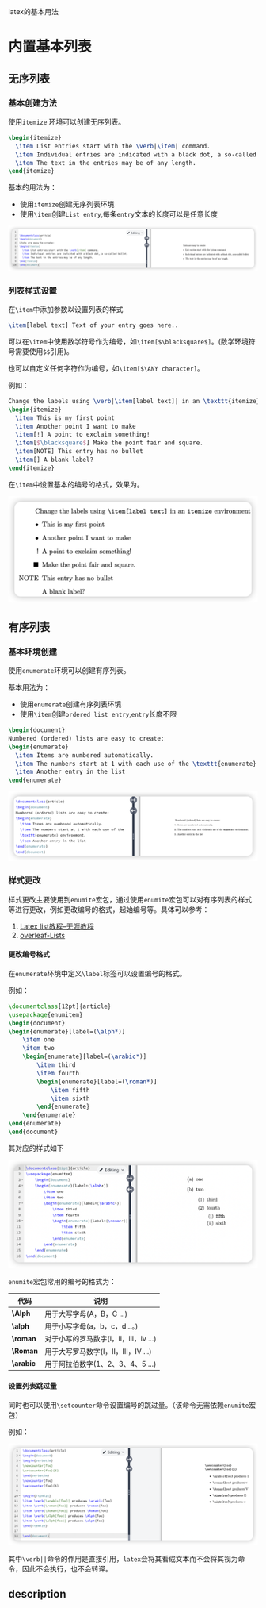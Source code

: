 latex的基本用法

# 内置基本列表

## 无序列表

### 基本创建方法

使用`itemize`  环境可以创建无序列表。

``` latex
\begin{itemize}
  \item List entries start with the \verb|\item| command.
  \item Individual entries are indicated with a black dot, a so-called bullet.
  \item The text in the entries may be of any length.
\end{itemize}
```

基本的用法为：

- 使用`itemize`创建无序列表环境
- 使用`\item`创建`List entry`,每条`entry`文本的长度可以是任意长度

![image-20250511100900238](./assets/image-20250511100900238.png)

### 列表样式设置

在`\item`中添加参数以设置列表的样式

``` latex
\item[label text] Text of your entry goes here..
```

可以在`\item`中使用数学符号作为编号，如`\item[$\blacksquare$]`。(数学环境符号需要使用`$$`引用)。

也可以自定义任何字符作为编号，如`\item[$\ANY character]`。

例如：

``` latex
Change the labels using \verb|\item[label text]| in an \texttt{itemize} environment
\begin{itemize}
  \item This is my first point
  \item Another point I want to make 
  \item[!] A point to exclaim something!
  \item[$\blacksquare$] Make the point fair and square.
  \item[NOTE] This entry has no bullet
  \item[] A blank label?
\end{itemize}
```

在`\item`中设置基本的编号的格式，效果为。

![image-20250511103629321](./assets/image-20250511103629321.png)

## 有序列表

### 基本环境创建

使用`enumerate`环境可以创建有序列表。

基本用法为：

- 使用`enumerate`创建有序列表环境
- 使用`\item`创建`ordered list entry`,`entry`长度不限

``` latex
\begin{document}
Numbered (ordered) lists are easy to create:
\begin{enumerate}
  \item Items are numbered automatically.
  \item The numbers start at 1 with each use of the \texttt{enumerate} environment.
  \item Another entry in the list
\end{enumerate}
```

![image-20250511102250847](./assets/image-20250511102250847.png)

### 样式更改

样式更改主要使用到`enumite`宏包，通过使用`enumite`宏包可以对有序列表的样式等进行更改，例如更改编号的格式，起始编号等。具体可以参考：

1. [Latex list教程–无涯教程](https://www.cnblogs.com/learnfk/p/15696624.html)
2. [overleaf-Lists](https://www.overleaf.com/learn/latex/Lists#The_description_environment)

#### 更改编号格式

在`enumerate`环境中定义`\label`标签可以设置编号的格式。

例如：

``` latex
\documentclass[12pt]{article}
\usepackage{enumitem}
\begin{document}
\begin{enumerate}[label=(\alph*)]
    \item one 
    \item two 
    \begin{enumerate}[label=(\arabic*)]
        \item third 
        \item fourth 
        \begin{enumerate}[label=(\roman*)]
            \item fifth 
            \item sixth 
        \end{enumerate}
    \end{enumerate}
\end{enumerate}
\end{document}
```

其对应的样式如下

![image-20250511142417640](./assets/image-20250511142417640.png)

`enumite`宏包常用的编号的格式为：

| 代码        | 说明                                   |
| ----------- | -------------------------------------- |
| **\Alph**   | 用于大写字母(A，B，C ...)              |
| **\alph**   | 用于小写字母(a，b，c，d...。)          |
| **\roman**  | 对于小写的罗马数字(i，ii，iii，iv ...) |
| **\Roman**  | 用于大写罗马数字(I，II，III，IV ...)   |
| **\arabic** | 用于阿拉伯数字(1、2、3、4、5 ...)      |

#### 设置列表跳过量

同时也可以使用`\setcounter`命令设置编号的跳过量。（该命令无需依赖`enumite`宏包）

例如：

![image-20250511144217436](./assets/image-20250511144217436.png)

其中`\verb||`命令的作用是直接引用，`latex`会将其看成文本而不会将其视为命令，因此不会执行，也不会转译。

## description

